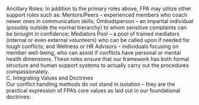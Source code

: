 Ancillary Roles: In addition to the primary roles above, FPA may utilize other support roles such as: Mentors/Peers – experienced members who coach newer ones in communication skills; Ombudsperson – an impartial individual (possibly outside the normal hierarchy) to whom sensitive complaints can be brought in confidence; Mediators Pool – a pool of trained mediators (internal or even external volunteers) who can be called upon if needed for tough conflicts; and Wellness or HR Advisors – individuals focusing on member well-being, who can assist if conflicts have personal or mental health dimensions. These roles ensure that our framework has both formal structure and human support systems to actually carry out the procedures compassionately.  
C. Integrating Values and Doctrines  
Our conflict handling methods do not stand in isolation – they are the practical expression of FPA’s core values as laid out in our foundational doctrines: